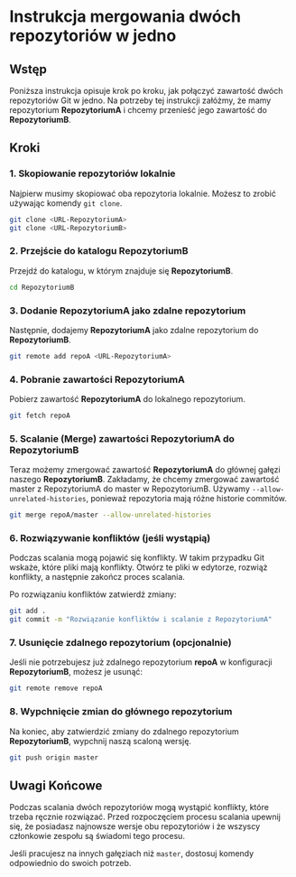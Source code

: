# Instrukcja mergowania dwóch repozytoriów w jedno

## Wstęp

Poniższa instrukcja opisuje krok po kroku, jak połączyć zawartość dwóch repozytoriów Git w jedno. Na potrzeby tej instrukcji załóżmy, że mamy repozytorium **RepozytoriumA** i chcemy przenieść jego zawartość do **RepozytoriumB**.

## Kroki

### 1. Skopiowanie repozytoriów lokalnie

Najpierw musimy skopiować oba repozytoria lokalnie. Możesz to zrobić używając komendy `git clone`.

```sh
git clone <URL-RepozytoriumA>
git clone <URL-RepozytoriumB>
```

### 2. Przejście do katalogu RepozytoriumB

Przejdź do katalogu, w którym znajduje się **RepozytoriumB**.

```sh
cd RepozytoriumB
```

### 3. Dodanie RepozytoriumA jako zdalne repozytorium

Następnie, dodajemy **RepozytoriumA** jako zdalne repozytorium do **RepozytoriumB**.

```sh
git remote add repoA <URL-RepozytoriumA>
```

### 4. Pobranie zawartości RepozytoriumA

Pobierz zawartość **RepozytoriumA** do lokalnego repozytorium.

```sh
git fetch repoA
```

### 5. Scalanie (Merge) zawartości RepozytoriumA do RepozytoriumB

Teraz możemy zmergować zawartość **RepozytoriumA** do głównej gałęzi naszego **RepozytoriumB**. Zakładamy, że chcemy zmergować zawartość master z RepozytoriumA do master w RepozytoriumB. Używamy `--allow-unrelated-histories`, ponieważ repozytoria mają różne historie commitów.

```sh
git merge repoA/master --allow-unrelated-histories
```

### 6. Rozwiązywanie konfliktów (jeśli wystąpią)

Podczas scalania mogą pojawić się konflikty. W takim przypadku Git wskaże, które pliki mają konflikty. Otwórz te pliki w edytorze, rozwiąż konflikty, a następnie zakończ proces scalania.

Po rozwiązaniu konfliktów zatwierdź zmiany:

```sh
git add .
git commit -m "Rozwiązanie konfliktów i scalanie z RepozytoriumA"
```

### 7. Usunięcie zdalnego repozytorium (opcjonalnie)

Jeśli nie potrzebujesz już zdalnego repozytorium **repoA** w konfiguracji **RepozytoriumB**, możesz je usunąć:

```sh
git remote remove repoA
```

### 8. Wypchnięcie zmian do głównego repozytorium

Na koniec, aby zatwierdzić zmiany do zdalnego repozytorium **RepozytoriumB**, wypchnij naszą scaloną wersję.

```sh
git push origin master
```

## Uwagi Końcowe

Podczas scalania dwóch repozytoriów mogą wystąpić konflikty, które trzeba ręcznie rozwiązać. Przed rozpoczęciem procesu scalania upewnij się, że posiadasz najnowsze wersje obu repozytoriów i że wszyscy członkowie zespołu są świadomi tego procesu.

Jeśli pracujesz na innych gałęziach niż `master`, dostosuj komendy odpowiednio do swoich potrzeb.

